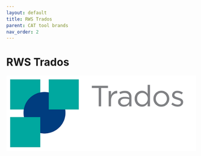 ```yaml
---
layout: default
title: RWS Trados
parent: CAT tool brands
nav_order: 2
---
```


# RWS Trados

![test](../../assets/images/trados.png)